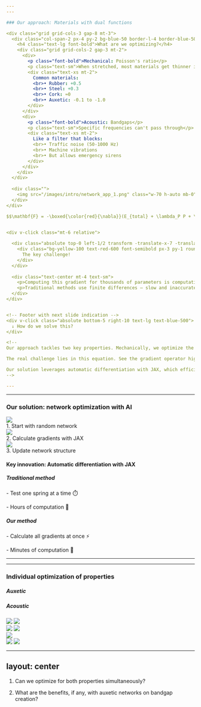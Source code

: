 ```yaml
---
---

### Our approach: Materials with dual functions

<div class="grid grid-cols-3 gap-8 mt-3">
  <div class="col-span-2 px-4 py-2 bg-blue-50 border-l-4 border-blue-500 rounded">
    <h4 class="text-lg font-bold">What are we optimizing?</h4>
    <div class="grid grid-cols-2 gap-3 mt-2">
      <div>
        <p class="font-bold">Mechanical: Poisson's ratio</p>
        <p class="text-sm">When stretched, most materials get thinner in transversal direction</p>
        <div class="text-xs mt-2">
          Common materials:
          <br>• Rubber: +0.5
          <br>• Steel: +0.3
          <br>• Cork: ≈0
          <br>• Auxetic: -0.1 to -1.0
        </div>
      </div>
      <div>
        <p class="font-bold">Acoustic: Bandgaps</p>
        <p class="text-sm">Specific frequencies can't pass through</p>
        <div class="text-xs mt-2">
          Like a filter that blocks:
          <br>• Traffic noise (50-1000 Hz)
          <br>• Machine vibrations
          <br>• But allows emergency sirens
        </div>
      </div>
    </div>
  </div>
  
  <div class="">
    <img src="/images/intro/network_app_1.png" class="w-70 h-auto mb-0" />
  </div>
</div>

$$\mathbf{F} = -\boxed{\color{red}{\nabla}}(E_{total} + \lambda_P P + \lambda_B B)$$


<div v-click class="mt-6 relative">
  
  <div class="absolute top-0 left-1/2 transform -translate-x-7 -translate-y-10">
    <div class="bg-yellow-100 text-red-600 font-semibold px-3 py-1 rounded-lg border border-red-400 shadow-md text-sm">
      The key challenge!
    </div>
  </div>
  
  <div class="text-center mt-4 text-sm">
    <p>Computing this gradient for thousands of parameters is computationally expensive</p>
    <p>Traditional methods use finite differences — slow and inaccurate</p>
  </div>
</div>


<!-- Footer with next slide indication -->
<div v-click class="absolute bottom-5 right-10 text-lg text-blue-500">
  ↓ How do we solve this?
</div>

<!--
Our approach tackles two key properties. Mechanically, we optimize the Poisson's ratio – how materials deform when stretched. Acoustically, we create bandgaps that block specific sound frequencies.

The real challenge lies in this equation. See the gradient operator highlighted in red? Computing this gradient for thousands of parameters is incredibly expensive using traditional methods like finite differences – it's slow and inaccurate.

Our solution leverages automatic differentiation with JAX, which efficiently computes exact gradients for all parameters simultaneously. This makes the previously impossible task of dual optimization feasible.
-->

---
```

---

### Our solution: network optimization with AI

<div class="grid grid-cols-3 gap-4 mt-2">
  <div v-click class="flex flex-col items-center">
    <img src="/images/intro/network_app_1.png" class="w-50 h-auto mb-0" />
    <figcaption class="text-center text-sm">1. Start with random network</figcaption>
  </div>
  
  <div v-click class="flex flex-col items-center">
    <img src="/images/intro/network_app_2.png" class="w-50 h-auto mb-0" />
    <figcaption class="text-center text-sm">2. Calculate gradients with JAX</figcaption>
  </div>
  
  <div v-click class="flex flex-col items-center">
    <img src="/images/intro/network_app_3.png" class="w-50 h-auto mb-0" />
    <figcaption class="text-center text-sm">3. Update network structure</figcaption>
  </div>
</div>

<div v-click class="mt-6 px-4 py-3 bg-blue-50 border-l-4 border-blue-500 rounded">
  <h4 class="text-lg font-bold">Key innovation: Automatic differentiation with JAX</h4>
</div>

<div v-after class="grid grid-cols-2 gap-4 mt-4">
  <div class="px-4 pt-2 pb-3 bg-red-50 border-l-4 border-red-500 rounded">
    <h5 class="text-md font-bold">Traditional method</h5>
    <p class="text-s">- Test one spring at a time ⏱️</p>
    <p class="text-s">- Hours of computation 🐢</p>
  </div>
  
  <div v-after class="px-4 pt-2 pb-3 bg-green-50 border-l-4 border-green-500 rounded">
    <h5 class="text-md font-bold">Our method</h5>
    <p class="text-s">- Calculate all gradients at once ⚡</p>
    <p class="text-s">- Minutes of computation 🚀</p>
  </div>
</div>

<!--
Here's how we implement our solution. We start with a random network of nodes connected by springs. Then, using JAX, we calculate gradients for thousands of parameters simultaneously, efficiently updating the network structure.

The key innovation is automatic differentiation. Traditional methods test one spring at a time, taking hours of computation. Our method calculates all gradients at once, completing in minutes what used to take days. This 100x speedup makes dual property optimization practical for the first time.
-->

---
---

### Individual optimization of properties

<div grid="~ cols-2 gap-2" m="t-2">

  <h5 class="font-bold text-lg text-center">Auxetic</h5>

  <h5 class="font-bold text-lg text-center">Acoustic</h5>

  <div v-click grid="~ cols-2 gap-2" m="t--2">
  
  <img src="/images/results/auxetic.gif" class="w-100 h-auto mt-0" />

  <img src="/images/results/auxetic_curve.png" class="w-90 h-auto mt-4" />
  </div>

  <div v-click="3" grid="~ cols-2 gap-2" m="t--2">
  <img src="/images/results/acoustic_network.gif" class="w-100 h-auto mt-0" />

  <img src="/images/results/acoustic_dos.gif" class="w-100 h-auto mt-0" />  
  </div>

  <img v-click="2" src="/images/results/auxetic_comp.png" class="w-100 h-auto mb--2 ml-4" />

  <div v-click="4" grid="~ cols-2 gap-2" m="t-2">
  <img src="/images/results/acoustic_network.png" class="w-auto h-65% mt-4 ml-7" />

  <img src="/images/results/acoustic_compressed.png" class="w-95% h-auto mt-4" />
  </div>

</div>

<!--
Before tackling dual optimization, we verified we could optimize each property individually.
On the left, you see our auxetic optimization. We can reliably design networks with Poisson ratios ranging from -0.5 to 0.5. The key structural feature for auxetic behavior is the prevalence of sharp angles, particularly around 30 degrees.

On the right is our acoustic optimization. We successfully created networks with bandgaps at specific target frequencies. When compressed, these networks show a significant reduction in vibrational states within the target frequency range. Notice how compression creates these valleys in the density of states - that's our bandgap forming. The material literally runs out of ways to vibrate at these specific frequencies, blocking sound transmission.
-->

---
layout: center
---

1. Can we optimize for both properties simultaneously?

2. What are the benefits, if any, with auxetic networks on bandgap creation?